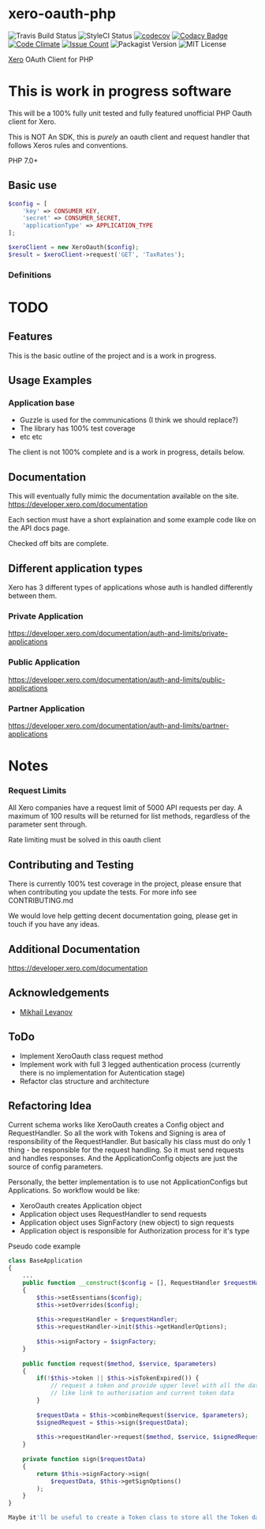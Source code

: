 # xero-oauth-php

![Travis Build Status](https://travis-ci.org/darrynten/xero-oauth-php.svg?branch=dev)
![StyleCI Status](https://styleci.io/repos/97003793/shield?branch=dev)
[![codecov](https://codecov.io/gh/darrynten/xero-oauth-php/branch/dev/graph/badge.svg)](https://codecov.io/gh/darrynten/xero-oauth-php)
[![Codacy Badge](https://api.codacy.com/project/badge/Grade/e4ff0345d1424fc680c9e3c71b169e12)](https://www.codacy.com/app/darrynten/xero-oauth-php?utm_source=github.com&amp;utm_medium=referral&amp;utm_content=darrynten/xero-oauth-php&amp;utm_campaign=Badge_Grade)
[![Code Climate](https://codeclimate.com/github/darrynten/xero-oauth-php/badges/gpa.svg)](https://codeclimate.com/github/darrynten/xero-oauth-php)
[![Issue Count](https://codeclimate.com/github/darrynten/xero-oauth-php/badges/issue_count.svg)](https://codeclimate.com/github/darrynten/xero-oauth-php)
![Packagist Version](https://img.shields.io/packagist/v/darrynten/xero-oauth-php.svg)
![MIT License](https://img.shields.io/github/license/darrynten/xero-oauth-php.svg)

[Xero](https://developer.xero.com) OAuth Client for PHP

# This is work in progress software

This will be a 100% fully unit tested and fully featured unofficial 
PHP Oauth client for Xero.

This is NOT An SDK, this is _purely_ an oauth client and request handler
that follows Xeros rules and conventions.

PHP 7.0+

## Basic use

```php
$config = [
    'key' => CONSUMER_KEY, 
    'secret' => CONSUMER_SECRET,
    'applicationType' => APPLICATION_TYPE
];

$xeroClient = new XeroOauth($config);
$result = $xeroClient->request('GET', 'TaxRates');
```

### Definitions

# TODO

## Features

This is the basic outline of the project and is a work in progress.

## Usage Examples

### Application base

* Guzzle is used for the communications (I think we should replace?)
* The library has 100% test coverage
* etc etc

The client is not 100% complete and is a work in progress, details below.

## Documentation

This will eventually fully mimic the documentation available on the site.
https://developer.xero.com/documentation

Each section must have a short explaination and some example code like on
the API docs page.

Checked off bits are complete.

## Different application types

Xero has 3 different types of applications whose auth is handled
differently between them.

### Private Application
https://developer.xero.com/documentation/auth-and-limits/private-applications

### Public Application
https://developer.xero.com/documentation/auth-and-limits/public-applications

### Partner Application
https://developer.xero.com/documentation/auth-and-limits/partner-applications

# Notes

### Request Limits

All Xero companies have a request limit of 5000 API requests per day. A maximum of 100 results will be returned for list methods, regardless of the parameter sent through.

Rate limiting must be solved in this oauth client

## Contributing and Testing

There is currently 100% test coverage in the project, please ensure that
when contributing you update the tests. For more info see CONTRIBUTING.md

We would love help getting decent documentation going, please get in touch
if you have any ideas.

## Additional Documentation

https://developer.xero.com/documentation

## Acknowledgements

* [Mikhail Levanov](https://github.com/leor)

## ToDo

* Implement XeroOauth class request method
* Implement work with full 3 legged authentication process (currently there is no implementation for Autentication stage)
* Refactor clas structure and architecture

## Refactoring Idea

Current schema works like XeroOauth creates a Config object and RequestHandler. 
So all the work with Tokens and Signing is area of responsibility of the RequestHandler.
But basically his class must do only 1 thing - be responsible for the request handling. So it must send requests and handles responses.
And the ApplicationConfig objects are just the source of config parameters.

Personally, the better implementation is to use not ApplicationConfigs but Applications.
So workflow would be like:
* XeroOauth creates Application object
* Application object uses RequestHandler to send requests
* Application object uses SignFactory (new object) to sign requests
* Application object is responsible for Authorization process for it's type

Pseudo code example
```php
class BaseApplication
{
    ...
    public function __construct($config = [], RequestHandler $requestHandler, SignFactory $signFactory)
    {
        $this->setEssentians($config);
        $this->setOverrides($config);
        
        $this->requestHandler = $requestHandler;
        $this->requestHandler->init($this->getHandlerOptions);
        
        $this->signFactory = $signFactory;
    }
    
    public function request($method, $service, $parameters)
    {
        if(!$this->token || $this->isTokenExpired()) {
            // request a token and provide upper level with all the data it will need
            // like link to authorisation and current token data
        }
        
        $requestData = $this->combineRequest($service, $parameters);
        $signedRequest = $this->sign($requestData);
        
        $this->requestHandler->request($method, $service, $signedRequest);
    }
    
    private function sign($requestData)
    {
        return $this->signFactory->sign(
            $requestData, $this->getSignOptions()
        );
    }
}

Maybe it'll be useful to create a Token class to store all the Token data and simple token methods
```